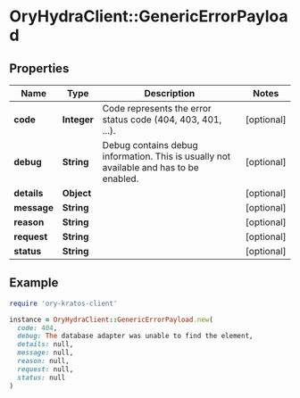 # OryHydraClient::GenericErrorPayload

## Properties

| Name | Type | Description | Notes |
| ---- | ---- | ----------- | ----- |
| **code** | **Integer** | Code represents the error status code (404, 403, 401, ...). | [optional] |
| **debug** | **String** | Debug contains debug information. This is usually not available and has to be enabled. | [optional] |
| **details** | **Object** |  | [optional] |
| **message** | **String** |  | [optional] |
| **reason** | **String** |  | [optional] |
| **request** | **String** |  | [optional] |
| **status** | **String** |  | [optional] |

## Example

```ruby
require 'ory-kratos-client'

instance = OryHydraClient::GenericErrorPayload.new(
  code: 404,
  debug: The database adapter was unable to find the element,
  details: null,
  message: null,
  reason: null,
  request: null,
  status: null
)
```

